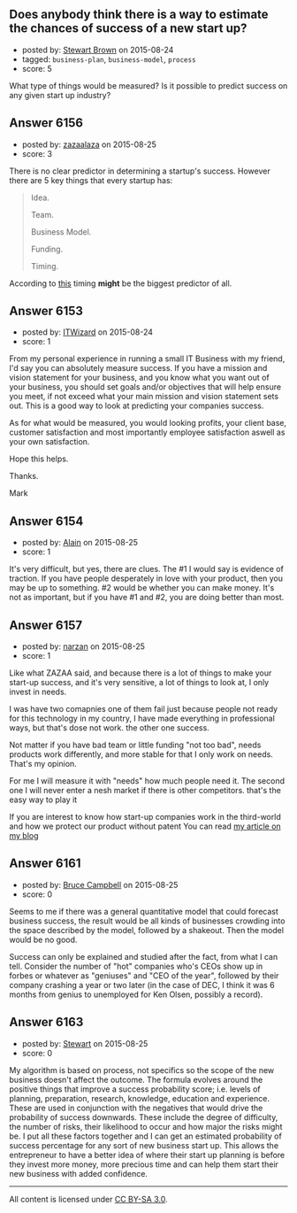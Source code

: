 ## Does anybody think there is a way to estimate the chances of success of a new start up?

- posted by: [Stewart Brown](https://stackexchange.com/users/6842083/stewart-brown) on 2015-08-24
- tagged: `business-plan`, `business-model`, `process`
- score: 5

What type of things would be measured? Is it possible to predict success on any given start up industry? 


## Answer 6156

- posted by: [zazaalaza](https://stackexchange.com/users/4672194/zazaalaza) on 2015-08-25
- score: 3

<p>There is no clear predictor in determining a startup's success. However there are 5 key things that every startup has:</p>

<blockquote>
  <p>Idea.</p>
  
  <p>Team.</p>
  
  <p>Business Model.</p>
  
  <p>Funding.</p>
  
  <p>Timing.</p>
</blockquote>

<p>According to <a href="https://www.youtube.com/watch?v=bNpx7gpSqbY" rel="nofollow">this</a> timing <strong>might</strong> be the biggest predictor of all.</p>



## Answer 6153

- posted by: [ITWizard](https://stackexchange.com/users/6842112/itwizard) on 2015-08-24
- score: 1

From my personal experience in running a small IT Business with my friend, I'd say you can absolutely measure success. If you have a mission and vision statement for your business, and you know what you want out of your business, you should set goals and/or objectives that will help ensure you meet, if not exceed what your main mission and vision statement sets out. This is a good way to look at predicting your companies success.

As for what would be measured, you would looking profits, your client base, customer satisfaction and most importantly employee satisfaction aswell as your own satisfaction.

Hope this helps. 

Thanks. 

Mark 


## Answer 6154

- posted by: [Alain](https://stackexchange.com/users/21866/alain) on 2015-08-25
- score: 1

It's very difficult, but yes, there are clues. The #1 I would say is evidence of traction. If you have people desperately in love with your product, then you may be up to something. #2 would be whether you can make money. It's not as important, but if you have #1 and #2, you are doing better than most.


## Answer 6157

- posted by: [narzan](https://stackexchange.com/users/4938632/narzan) on 2015-08-25
- score: 1

<p>Like what ZAZAA said, and because there is a lot of things to make your start-up success, and it's very sensitive, a lot of things to look at, I only invest in needs.</p>

<p>I was have two comapnies one of them fail just because people not ready for this technology in my country, I have made everything in professional ways, but that's dose not work. the other one success. </p>

<p>Not matter if you have bad team or little funding "not too bad", needs products work differently, and more stable for that I only work on needs. That's my opinion.</p>

<p>For me I will measure it with "needs" how much people need it.
The second one I will never enter a nesh market if there is other competitors. that's the easy way to play it</p>

<p>If you are interest to know how start-up companies work in the third-world
and how we protect our product without patent You can read <a href="http://narzan.weebly.com/my-blog/build-your-own-product-protect-your-business-idea-without-a-patent" rel="nofollow">my article on my blog</a></p>



## Answer 6161

- posted by: [Bruce Campbell](https://stackexchange.com/users/5763335/bruce-campbell) on 2015-08-25
- score: 0

Seems to me if there was a general quantitative model that could forecast business success, the result would be all kinds of businesses crowding into the space described by the model, followed by a shakeout. Then the model would be no good.

Success can only be explained and studied after the fact, from what I can tell. Consider the number of "hot" companies who's CEOs show up in forbes or whatever as "geniuses" and "CEO of the year", followed by their company crashing a year or two later (in the case of DEC, I think it was 6 months from genius to unemployed for Ken Olsen, possibly a record).




## Answer 6163

- posted by: [Stewart](https://stackexchange.com/users/4040165/stewart) on 2015-08-25
- score: 0

My algorithm is based on process, not specifics so the scope of the new business doesn't affect the outcome. The formula evolves around the positive things that improve a success probability score; i.e. levels of planning, preparation, research, knowledge, education and experience. These are used in conjunction with the negatives that would drive the probability of success downwards. These include the degree of difficulty, the number of risks, their likelihood to occur and how major the risks might be. I put all these factors together and I can get an estimated probability of success percentage for any sort of new business start up. This allows the entrepreneur to have a better idea of where their start up planning is before they invest more money, more precious time and can help them start their new business with added confidence.  



---

All content is licensed under [CC BY-SA 3.0](https://creativecommons.org/licenses/by-sa/3.0/).
